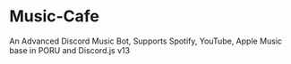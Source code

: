 # Music-Cafe
An Advanced Discord Music Bot, Supports Spotify, YouTube, Apple Music base in PORU and Discord.js v13
